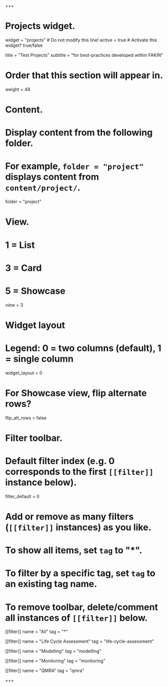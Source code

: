 +++
# Projects widget.
widget = "projects"  # Do not modify this line!
active = true  # Activate this widget? true/false

title = "Test Projects"
subtitle = "for best-practices developed within FAKIN"

# Order that this section will appear in.
weight = 48

# Content.
# Display content from the following folder.
# For example, `folder = "project"` displays content from `content/project/`.
folder = "project"

# View.
#   1 = List
#   3 = Card
#   5 = Showcase
view = 3

# Widget layout
# Legend: 0 = two columns (default), 1 = single column
widget_layout = 0

# For Showcase view, flip alternate rows?
flip_alt_rows = false

# Filter toolbar.

# Default filter index (e.g. 0 corresponds to the first `[[filter]]` instance below).
filter_default = 0

# Add or remove as many filters (`[[filter]]` instances) as you like.
# To show all items, set `tag` to "*".
# To filter by a specific tag, set `tag` to an existing tag name.
# To remove toolbar, delete/comment all instances of `[[filter]]` below.
[[filter]]
  name = "All"
  tag = "*"
  
[[filter]]
  name = "Life Cycle Assessment"
  tag = "life-cycle-assessment"

[[filter]]
  name = "Modelling"
  tag = "modelling"
  
[[filter]]
  name = "Monitoring"
  tag = "monitoring"

[[filter]]
  name = "QMRA"
  tag = "qmra"

+++

